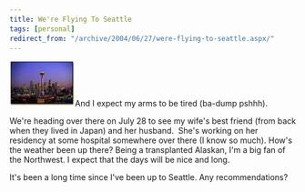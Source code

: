 ```yaml
---
title: We're Flying To Seattle
tags: [personal]
redirect_from: "/archive/2004/06/27/were-flying-to-seattle.aspx/"
---
```


![](/images/seattle.jpg)And I expect my arms to be tired (ba-dump
pshhh).

We're heading over there on July 28 to see my wife's best friend (from
back when they lived in Japan) and her husband.  She's working on her
residency at some hospital somewhere over there (I know so much). How's
the weather been up there? Being a transplanted Alaskan, I'm a big fan
of the Northwest. I expect that the days will be nice and long. 

It's been a long time since I've been up to Seattle. Any
recommendations?

